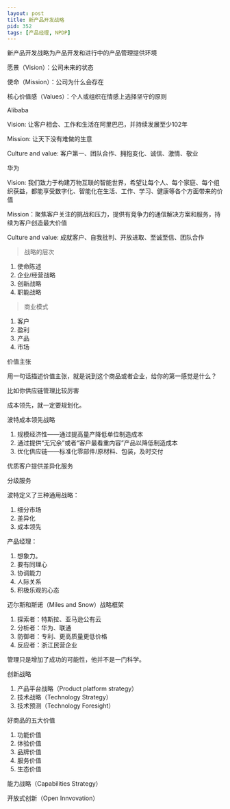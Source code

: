 ```yaml
---
layout: post
title: 新产品开发战略
pid: 352
tags: [产品经理, NPDP]
---
```


新产品开发战略为产品开发和进行中的产品管理提供环境

愿景（Vision）：公司未来的状态

使命（Mission）：公司为什么会存在

核心价值感（Values）：个人或组织在情感上选择坚守的原则

Alibaba

Vision: 让客户相会、工作和生活在阿里巴巴，并持续发展至少102年

Mission: 让天下没有难做的生意

Culture and value: 客户第一、团队合作、拥抱变化、诚信、激情、敬业

华为

Vision: 我们致力于构建万物互联的智能世界，希望让每个人、每个家庭、每个组织获益，都能享受数字化、智能化在生活、工作、学习、健康等各个方面带来的价值

Mission：聚焦客户关注的挑战和压力，提供有竞争力的通信解决方案和服务，持续为客户创造最大价值

Culture and value: 成就客户、自我批判、开放进取、至诚至信、团队合作

> 战略的层次

1. 使命陈述
2. 企业/经营战略
3. 创新战略
4. 职能战略

> 商业模式

1. 客户
2. 盈利
3. 产品
4. 市场

价值主张

用一句话描述价值主张，就是说到这个商品或者企业，给你的第一感觉是什么？

比如你供应链管理比较厉害

成本领先，就一定要规划化。

波特成本领先战略
1. 规模经济性——通过提高量产降低单位制造成本
2. 通过提供“无冗余”或者“客户最看重内容”产品以降低制造成本
3. 优化供应链——标准化零部件/原材料、包装，及时交付

优质客户提供差异化服务

分级服务

波特定义了三种通用战略：
1. 细分市场
2. 差异化
3. 成本领先

产品经理：
1. 想象力。
2. 要有同理心
3. 协调能力
4. 人际关系
5. 积极乐观的心态

迈尔斯和斯诺（Miles and Snow）战略框架

1. 探索者：特斯拉、亚马逊公有云
2. 分析者：华为、联通
3. 防御者：专利、更高质量更低价格
4. 反应者：浙江民营企业

管理只是增加了成功的可能性，他并不是一门科学。

创新战略

1. 产品平台战略（Product platform strategy）
2. 技术战略（Technology Strategy）
3. 技术预测（Technology Foresight）

好商品的五大价值

1. 功能价值
2. 体验价值
3. 品牌价值
4. 服务价值
5. 生态价值

能力战略（Capabilities Strategy）

开放式创新（Open Innvovation）









